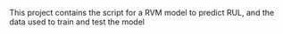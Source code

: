 This project contains the script for a RVM model to predict RUL, and the data used to train and test the model
